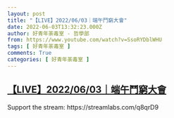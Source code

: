 ```yaml
---
layout: post
title: "【LIVE】2022/06/03｜端午鬥窮大會"
date: 2022-06-03T13:32:23.000Z
author: 好青年荼毒室 - 哲學部
from: https://www.youtube.com/watch?v=SsoRYDblWHU
tags: [ 好青年荼毒室 ]
comments: True
categories: [ 好青年荼毒室 ]
---
```

<!--1654263143000-->
[【LIVE】2022/06/03｜端午鬥窮大會](https://www.youtube.com/watch?v=SsoRYDblWHU)
------

<div>
Support the stream: https://streamlabs.com/q8qrD9
</div>
